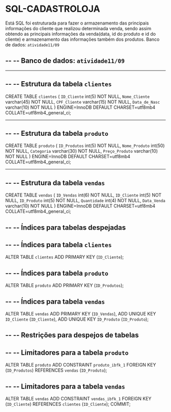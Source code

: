 # SQL-CADASTROLOJA
Está SQL foi estruturada para fazer o armazenamento das principais informações do cliente que realizou determinada venda, sendo assim obtendo as principais informações da venda(data, id do produto e id do cliente) e armazenamento das informações também dos produtos.
Banco de dados: `atividade11/09`

--
-- Banco de dados: `atividade11/09`
--

-- --------------------------------------------------------

--
-- Estrutura da tabela `clientes`
--

CREATE TABLE `clientes` (
  `ID_Cliente` int(5) NOT NULL,
  `Nome_Cliente` varchar(45) NOT NULL,
  `CPF_Cliente` varchar(15) NOT NULL,
  `Data_de_Nasc` varchar(10) NOT NULL
) ENGINE=InnoDB DEFAULT CHARSET=utf8mb4 COLLATE=utf8mb4_general_ci;

-- --------------------------------------------------------

--
-- Estrutura da tabela `produto`
--

CREATE TABLE `produto` (
  `ID_Produtos` int(5) NOT NULL,
  `Nome_Produto` int(50) NOT NULL,
  `Categoria` varchar(30) NOT NULL,
  `Preço_Produto` varchar(10) NOT NULL
) ENGINE=InnoDB DEFAULT CHARSET=utf8mb4 COLLATE=utf8mb4_general_ci;

-- --------------------------------------------------------

--
-- Estrutura da tabela `vendas`
--

CREATE TABLE `vendas` (
  `ID_Vendas` int(6) NOT NULL,
  `ID_Cliente` int(5) NOT NULL,
  `ID_Produto` int(5) NOT NULL,
  `Quantidade` int(4) NOT NULL,
  `Data_Venda` varchar(10) NOT NULL
) ENGINE=InnoDB DEFAULT CHARSET=utf8mb4 COLLATE=utf8mb4_general_ci;

--
-- Índices para tabelas despejadas
--

--
-- Índices para tabela `clientes`
--
ALTER TABLE `clientes`
  ADD PRIMARY KEY (`ID_Cliente`);

--
-- Índices para tabela `produto`
--
ALTER TABLE `produto`
  ADD PRIMARY KEY (`ID_Produtos`);

--
-- Índices para tabela `vendas`
--
ALTER TABLE `vendas`
  ADD PRIMARY KEY (`ID_Vendas`),
  ADD UNIQUE KEY `ID_Cliente` (`ID_Cliente`),
  ADD UNIQUE KEY `ID_Produto` (`ID_Produto`);

--
-- Restrições para despejos de tabelas
--

--
-- Limitadores para a tabela `produto`
--
ALTER TABLE `produto`
  ADD CONSTRAINT `produto_ibfk_1` FOREIGN KEY (`ID_Produtos`) REFERENCES `vendas` (`ID_Produto`);

--
-- Limitadores para a tabela `vendas`
--
ALTER TABLE `vendas`
  ADD CONSTRAINT `vendas_ibfk_1` FOREIGN KEY (`ID_Cliente`) REFERENCES `clientes` (`ID_Cliente`);
COMMIT;


